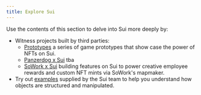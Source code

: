 ```yaml
---
title: Explore Sui
---
```


Use the contents of this section to delve into Sui more deeply by:

* Witness projects built by third parties:
  * [Prototypes](prototypes.md) a series of game prototypes that show case the power of NFTs on Sui.
  * [Panzerdog x Sui](panzerdogs.md) tba
  * [SoWork x Sui](sowork.md) building features on Sui to power creative employee rewards and custom NFT mints via SoWork's mapmaker.
* Try out [examples](examples.md) supplied by the Sui team to help you understand how objects are structured and manipulated.
